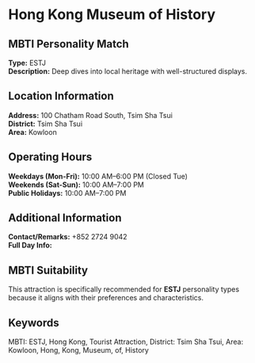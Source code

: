 # Hong Kong Museum of History

## MBTI Personality Match
**Type:** ESTJ  
**Description:** Deep dives into local heritage with well-structured displays.

## Location Information
**Address:** 100 Chatham Road South, Tsim Sha Tsui  
**District:** Tsim Sha Tsui  
**Area:** Kowloon

## Operating Hours
**Weekdays (Mon-Fri):** 10:00 AM–6:00 PM (Closed Tue)  
**Weekends (Sat-Sun):** 10:00 AM–7:00 PM  
**Public Holidays:** 10:00 AM–7:00 PM

## Additional Information
**Contact/Remarks:** +852 2724 9042  
**Full Day Info:** 

## MBTI Suitability
This attraction is specifically recommended for **ESTJ** personality types because it aligns with their preferences and characteristics.

## Keywords
MBTI: ESTJ, Hong Kong, Tourist Attraction, District: Tsim Sha Tsui, Area: Kowloon, Hong, Kong, Museum, of, History
